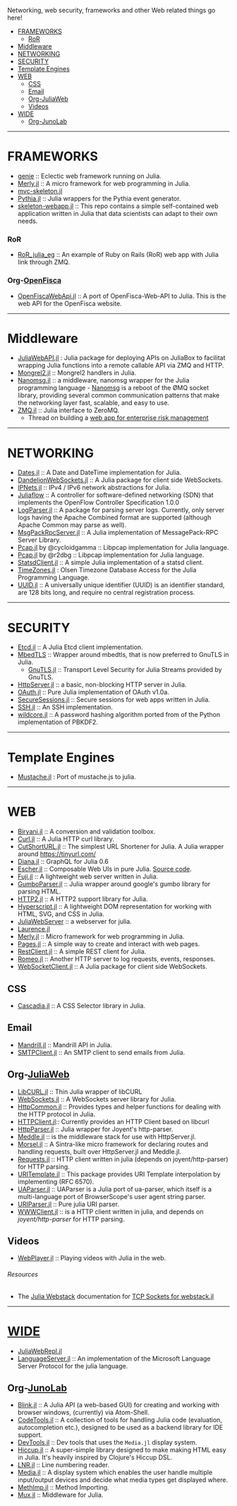 Networking, web security, frameworks and other Web related things go here!

+ [FRAMEWORKS](#frameworks)
    + [RoR](#ror)
+ [Middleware](#middleware)
+ [NETWORKING](#networking)
+ [SECURITY](#security)
+ [Template Engines](#template-engines)
+ [WEB](#web)
    + [CSS](#css)
    + [Email](#email)
    + [Org-JuliaWeb](#org-juliaweb)
    + [Videos](#videos)
+ [WIDE](#wide)
    + [Org-JunoLab](#org-junolab)

----

# FRAMEWORKS
+ [genie](https://github.com/essenciary/genie) :: Eclectic web framework running on Julia.
+ [Merly.jl](https://github.com/codeneomatrix/Merly.jl) :: A micro framework for web programming in Julia.
+ [mvc-skeleton.jl](https://github.com/halla/mvc-skeleton.jl)
+ [Pythia.jl](https://github.com/Keno/Pythia.jl) :: Julia wrappers for the Pythia event generator. 
+ [skeleton-webapp.jl](https://bitbucket.org/jocklawrie/skeleton-webapp.jl) :: This repo contains a simple self-contained web application written in Julia that data scientists can adapt to their own needs.

### RoR
+ [RoR_julia_eg](https://github.com/Ken-B/RoR_julia_eg) :: An example of Ruby on Rails (RoR) web app with Julia link through ZMQ.

### Org-[OpenFisca](https://github.com/openfisca/)
+ [OpenFiscaWebApi.jl](https://github.com/openfisca/OpenFiscaWebApi.jl) :: A port of OpenFisca-Web-API to Julia. This is the web API for the OpenFisca website.

----

# Middleware
+ [JuliaWebAPI.jl](https://github.com/tanmaykm/JuliaWebAPI.jl) : Julia package for deploying APIs on JuliaBox to facilitat wrapping Julia functions into a remote callable API via ZMQ and HTTP.
+ [Mongrel2.jl](https://github.com/aviks/Mongrel2.jl) :: Mongrel2 handlers in Julia.
+ [Nanomsg.jl](https://github.com/quinnj/Nanomsg.jl) :: a middleware, nanomsg wrapper for the Julia programming language - [Nanomsg](http://nanomsg.org) is a reboot of the ØMQ socket library, providing several common communication patterns that make the networking layer fast, scalable, and easy to use. 
+ [ZMQ.jl](https://github.com/JuliaLang/ZMQ.jl) :: Julia interface to ZeroMQ.
   + Thread on building a [web app for enterprise risk management](https://groups.google.com/forum/#!topic/julia-users/umHiBwVLQ4g)

----

# NETWORKING
+ [Dates.jl](https://github.com/quinnj/Dates.jl) :: A Date and DateTime implementation for Julia.
+ [DandelionWebSockets.jl](https://github.com/dandeliondeathray/DandelionWebSockets.jl) :: A Julia package for client side WebSockets. 
+ [IPNets.jl](https://github.com/sbromberger/IPNets.jl) :: IPv4 / IPv6 network abstractions for Julia. 
+ [Juliaflow](https://github.com/pchronz/juliaflow) :: A controller for software-defined networking (SDN) that implements the OpenFlow Controller Specification 1.0.0
+ [LogParser.jl](https://github.com/randyzwitch/LogParser.jl) :: A package for parsing server logs. Currently, only server logs having the Apache Combined format are supported (although Apache Common may parse as well).
+ [MsgPackRpcServer.jl](https://github.com/remore/MsgPackRpcServer.jl) :: A Julia implementation of MessagePack-RPC Server Library.
+ [Pcap.jl](https://github.com/cycloidgamma/Pcap.jl) by @cycloidgamma :: Libpcap implementation for Julia language.
+ [Pcap.jl](https://github.com/r2dbg/Pcap.jl) by @r2dbg :: Libpcap implementation for Julia language.
+ [StatsdClient.jl](https://github.com/forio/StatsdClient.jl) :: A simple Julia implementation of a statsd client.
+ [TimeZones.jl](https://github.com/quinnj/TimeZones.jl) : Olsen Timezone Database Access for the Julia Programming Language.
+ [UUID.jl](https://github.com/forio/UUID.jl) :: A universally unique identifier (UUID) is an identifier standard, are 128 bits long, and require no central registration process.

----

# SECURITY
+ [Etcd.jl](https://github.com/forio/Etcd.jl) :: A Julia Etcd client implementation.
+ [MbedTLS](https://github.com/JuliaWeb/MbedTLS.jl) :: Wrapper around mbedtls, that is now preferred to GnuTLS in Julia.
   + [GnuTLS.jl](https://github.com/JuliaWeb/GnuTLS.jl) :: Transport Level Security for Julia Streams provided by GnuTLS.
+ [HttpServer.jl](https://github.com/JuliaLang/HttpServer.jl) :: a basic, non-blocking HTTP server in Julia.
+ [OAuth.jl](https://github.com/randyzwitch/OAuth.jl) :: Pure Julia implementation of OAuth v1.0a.
+ [SecureSessions.jl](https://github.com/JockLawrie/SecureSessions.jl) :: Secure sessions for web apps written in Julia.
+ [SSH.jl](https://github.com/Keno/SSH.jl) :: An SSH implementation.
+ [wildcore.jl](https://github.com/codr4life/wildcore.jl/blob/master/pbkdf2.jl) :: A password hashing algorithm ported from of the Python implementation of PBKDF2.

----
   
# Template Engines
+ [Mustache.jl](https://github.com/jverzani/Mustache.jl) : Port of mustache.js to julia.

----

# WEB
+ [Biryani.jl](https://github.com/eraviart/Biryani.jl) :: A conversion and validation toolbox.
+ [Curl.jl](https://github.com/forio/Curl.jl) :: A Julia HTTP curl library.
+ [CutShortURL.jl](https://github.com/rahulkp220/CutShortURL.jl) :: The simplest URL Shortener for Julia. A Julia wrapper around https://tinyurl.com/
+ [Diana.jl](https://github.com/codeneomatrix/Diana.jl) :: GraphQL for Julia 0.6
+ [Escher.jl](http://escher-jl.org) :: Composable Web UIs in pure Julia. [Source code](https://github.com/shashi/Escher.jl).
+ [Fuji.jl](https://github.com/jackcook/Fuji.jl) :: A lightweight web server written in Julia.
+ [GumboParser.jl](https://github.com/porterjamesj/Gumbo.jl) :: Julia wrapper around google's gumbo library for parsing HTML.
+ [HTTP2.jl](https://github.com/sorpaas/HTTP2.jl) :: A HTTP2 support library for Julia.
+ [Hyperscript.jl](https://github.com/yurivish/Hyperscript.jl) :: A lightweight DOM representation for working with HTML, SVG, and CSS in Julia.
+ [JuliaWebServer](https://github.com/chzyer/JuliaWebServer) :: a webserver for julia.
+ [Laurence.jl](https://github.com/mneudert/Laurence.jl)
+ [Merly.jl](https://github.com/codeneomatrix/Merly.jl) :: Micro framework for web programming in Julia. 
+ [Pages.jl](https://github.com/EricForgy/Pages.jl) :: A simple way to create and interact with web pages.
+ [RestClient.jl](https://github.com/analyzere/RestClient.jl) :: A simple REST client for Julia.
+ [Romeo.jl](https://github.com/mneudert/Romeo.jl) :: Another HTTP server to log requests, events, responses.
+ [WebSocketClient.jl](https://github.com/dandeliondeathray/WebSocketClient.jl) :: A Julia package for client side WebSockets.

## CSS
+ [Cascadia.jl](https://github.com/Algocircle/Cascadia.jl) :: A CSS Selector library in Julia.

## Email
+ [Mandrill.jl](https://github.com/aviks/Mandrill.jl) :: Mandrill API in Julia.
+ [SMTPClient.jl](https://github.com/JuliaWeb/SMTPClient.jl) :: An SMTP client to send emails from Julia.

## Org-[JuliaWeb](https://github.com/JuliaWeb)
+ [LibCURL.jl](https://github.com/JuliaWeb/LibCURL.jl) :: Thin Julia wrapper of libCURL
+ [WebSockets.jl](https://github.com/JuliaWeb/WebSockets.jl) :: A WebSockets server library for Julia.
+ [HttpCommon.jl](https://github.com/JuliaWeb/HttpCommon.jl) :: Provides types and helper functions for dealing with the HTTP protocol in Julia.
+ [HTTPClient.jl](https://github.com/JuliaWeb/HTTPClient.jl):: Currently provides an HTTP Client based on libcurl
+ [HttpParser.jl](https://github.com/JuliaWeb/HttpParser.jl) :: Julia wrapper for Joyent's http-parser.
+ [Meddle.jl](https://github.com/JuliaWeb/Meddle.jl) :: is the middleware stack for use with HttpServer.jl.
+ [Morsel.jl](https://github.com/JuliaLang/Morsel.jl) :: A Sintra-like micro framework for declaring routes and handling requests, built over HttpServer.jl and Meddle.jl.
+ [Requests.jl](https://github.com/JuliaWeb/Requests.jl) :: HTTP client written in julia (depends on joyent/http-parser) for HTTP parsing. 
+ [URITemplate.jl](https://github.com/JuliaWeb/URITemplate.jl) :: This package provides URI Template interpolation by implementing (RFC 6570).
+ [UAParser.jl](https://github.com/JuliaWeb/UAParser.jl) :: UAParser is a Julia port of ua-parser, which itself is a multi-language port of BrowserScope's user agent string parser.
+ [URIParser.jl](https://github.com/JuliaWeb/URIParser.jl) :: Pure julia URI parser.
+ [WWWClient.jl](https://github.com/JuliaWeb//WWWClient.jl) :: is a HTTP client written in julia, and depends on _joyent/http-parser_ for HTTP parsing. 

## Videos
+ [WebPlayer.jl](https://github.com/SimonDanisch/WebPlayer.jl) :: Playing videos with Julia in the web. 

###### Resources
+ The [Julia Webstack](http://juliawebstack.org) documentation for [TCP Sockets for webstack.jl](http://blog.leahhanson.us/using-tcp-sockets-in-julia.html)

----

# [WIDE](https://en.wikipedia.org/wiki/Web_integrated_development_environment)
+ [JuliaWebRepl.jl](https://github.com/vtjnash/JuliaWebRepl.jl)
+ [LanguageServer.jl](https://github.com/JuliaEditorSupport/LanguageServer.jl) :: An implementation of the Microsoft Language Server Protocol for the julia language.

## Org-[JunoLab](https://github.com/JunoLab/)
+ [Blink.jl](https://github.com/JunoLab/Blink.jl) :: A Julia API (a web-based GUI) for creating and working with browser windows, (currently) via Atom-Shell.
+ [CodeTools.jl](https://github.com/JunoLab/CodeTools.jl) :: A collection of tools for handling Julia code (evaluation, autocompletion etc.), designed to be used as a backend library for IDE support.
+ [DevTools.jl](https://github.com/JunoLab/DevTools.jl) :: Dev tools that uses the `Media.jl` display system.
+ [Hiccup.jl](https://github.com/JunoLab/Hiccup.jl) :: A super-simple library designed to make making HTML easy in Julia. It's heavily inspired by Clojure's Hiccup DSL.
+ [LNR.jl](https://github.com/JunoLab/LNR.jl) :: Line numbering reader.
+ [Media.jl](https://github.com/JunoLab/Media.jl) :: A display system which enables the user handle multiple input/output devices and decide what media types get displayed where.
+ [MethImp.jl](https://github.com/JunoLab/MethImp.jl) :: Method Importing.
+ [Mux.jl](https://github.com/JunoLab/Mux.jl) :: Middleware for Julia.

